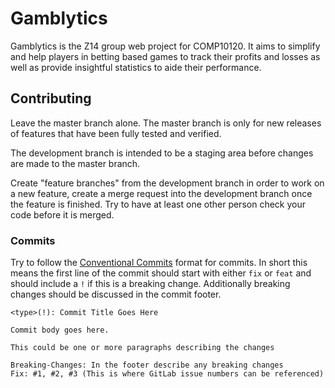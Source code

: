 # Gamblytics

Gamblytics is the Z14 group web project for COMP10120. It aims to simplify and help players in betting based games to track their profits and losses as well as provide insightful statistics to aide their performance.

## Contributing
Leave the master branch alone. The master branch is only for new releases of features that have been fully tested and verified.

The development branch is intended to be a staging area before changes are made to the master branch.

Create "feature branches" from the development branch in order to work on a new feature, create a merge request into the development branch once the feature is finished. Try to have at least one other person check your code before it is merged.

### Commits
Try to follow the [Conventional Commits](https://www.conventionalcommits.org/en/v1.0.0/#summary) format for commits. In short this means the first line of the commit should start with either `fix` or `feat` and should include a `!` if this is a breaking change. Additionally breaking changes should be discussed in the commit footer.

```
<type>(!): Commit Title Goes Here

Commit body goes here. 

This could be one or more paragraphs describing the changes

Breaking-Changes: In the footer describe any breaking changes
Fix: #1, #2, #3 (This is where GitLab issue numbers can be referenced)
```